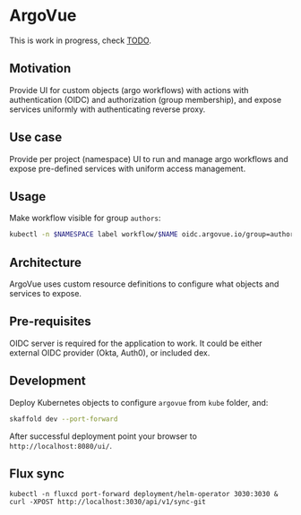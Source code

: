 # ArgoVue

This is work in progress, check [TODO](TODO.md).

## Motivation

Provide UI for custom objects (argo workflows) with actions with authentication (OIDC) and authorization (group membership),
and expose services uniformly with authenticating reverse proxy.

## Use case

Provide per project (namespace) UI to run and manage argo workflows and expose pre-defined services with uniform access management.

## Usage

Make workflow visible for group `authors`:

```sh
kubectl -n $NAMESPACE label workflow/$NAME oidc.argovue.io/group=authors
```

## Architecture

ArgoVue uses custom resource definitions to configure what objects and services to expose.

## Pre-requisites

OIDC server is required for the application to work. It could be either external OIDC provider (Okta, Auth0), or included
dex.

## Development

Deploy Kubernetes objects to configure `argovue` from `kube` folder, and:

```sh
skaffold dev --port-forward
```

After successful deployment point your browser to `http://localhost:8080/ui/`.

## Flux sync

```
kubectl -n fluxcd port-forward deployment/helm-operator 3030:3030 &
curl -XPOST http://localhost:3030/api/v1/sync-git
```
